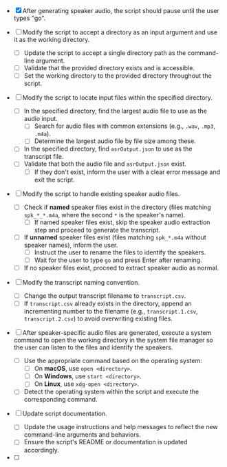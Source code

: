 - [x] After generating speaker audio, the script should pause until the user types "go".

- [ ] Modify the script to accept a directory as an input argument and use it as the working directory.

  - [ ] Update the script to accept a single directory path as the command-line argument.
  - [ ] Validate that the provided directory exists and is accessible.
  - [ ] Set the working directory to the provided directory throughout the script.

- [ ] Modify the script to locate input files within the specified directory.

  - [ ] In the specified directory, find the largest audio file to use as the audio input.
    - [ ] Search for audio files with common extensions (e.g., `.wav`, `.mp3`, `.m4a`).
    - [ ] Determine the largest audio file by file size among these.
  - [ ] In the specified directory, find `asrOutput.json` to use as the transcript file.
  - [ ] Validate that both the audio file and `asrOutput.json` exist.
    - [ ] If they don't exist, inform the user with a clear error message and exit the script.

- [ ] Modify the script to handle existing speaker audio files.

  - [ ] Check if **named** speaker files exist in the directory (files matching `spk_*_*.m4a`, where the second `*` is the speaker's name).
    - [ ] If named speaker files exist, skip the speaker audio extraction step and proceed to generate the transcript.
  - [ ] If **unnamed** speaker files exist (files matching `spk_*.m4a` without speaker names), inform the user.
    - [ ] Instruct the user to rename the files to identify the speakers.
    - [ ] Wait for the user to type `go` and press Enter after renaming.
  - [ ] If no speaker files exist, proceed to extract speaker audio as normal.

- [ ] Modify the transcript naming convention.

  - [ ] Change the output transcript filename to `transcript.csv`.
  - [ ] If `transcript.csv` already exists in the directory, append an incrementing number to the filename (e.g., `transcript.1.csv`, `transcript.2.csv`) to avoid overwriting existing files.

- [ ] After speaker-specific audio files are generated, execute a system command to open the working directory in the system file manager so the user can listen to the files and identify the speakers.

  - [ ] Use the appropriate command based on the operating system:
    - [ ] On **macOS**, use `open <directory>`.
    - [ ] On **Windows**, use `start <directory>`.
    - [ ] On **Linux**, use `xdg-open <directory>`.
  - [ ] Detect the operating system within the script and execute the corresponding command.
  
- [ ] Update script documentation.

  - [ ] Update the usage instructions and help messages to reflect the new command-line arguments and behaviors.
  - [ ] Ensure the script's README or documentation is updated accordingly.

- [ ] 
